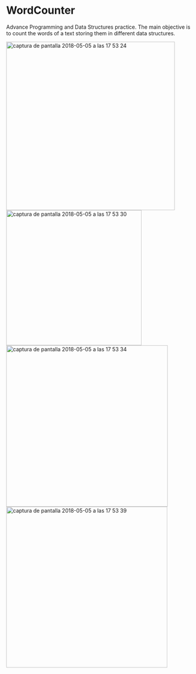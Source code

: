 # WordCounter
Advance Programming and Data Structures practice. The main objective is to count the words of a text storing them in different data structures.

<img width="451" alt="captura de pantalla 2018-05-05 a las 17 53 24" src="https://user-images.githubusercontent.com/18301646/39665658-056dafa6-5098-11e8-9832-60a3b52cfdea.png">
<img width="362" alt="captura de pantalla 2018-05-05 a las 17 53 30" src="https://user-images.githubusercontent.com/18301646/39665659-058702a8-5098-11e8-9133-8b9356b89ba8.png">
<img width="432" alt="captura de pantalla 2018-05-05 a las 17 53 34" src="https://user-images.githubusercontent.com/18301646/39665660-05a05460-5098-11e8-90e6-dd3723d838da.png">
<img width="431" alt="captura de pantalla 2018-05-05 a las 17 53 39" src="https://user-images.githubusercontent.com/18301646/39665661-05bcc1ae-5098-11e8-9ebf-8d9514375f52.png">
